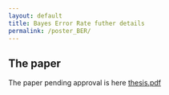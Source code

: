 ```yaml
---
layout: default
title: Bayes Error Rate futher details
permalink: /poster_BER/
---
```


## The paper

The paper pending approval is here [thesis.pdf](https://github.com/user-attachments/files/20680357/thesis_pending.pdf)
